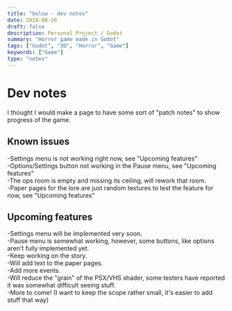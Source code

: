 ```yaml
---
title: "below - dev notes"
date: 2024-08-26
draft: false
description: Personal Project / Godot
summary: "Horror game made in Godot"
tags: ["Godot", "3D", "Horror", "Game"]
keywords: ["Game"]
type: "notes"
---
```

# Dev notes
I thought I would make a page to have some sort of "patch notes" to show progress of the game.
## Known issues
-Settings menu is not working right now, see "Upcoming features"<br/>
-Options/Settings button not working in the Pause menu, see "Upcoming features"</br>
-The ops room is empty and missing its ceiling, will rework that room.<br/>
-Paper pages for the lore are just random textures to test the feature for now, see "Upcoming features"<br/>
## Upcoming features
-Settings menu will be implemented very soon.<br/>
-Pause menu is somewhat working, however, some buttons, like options aren't fully implemented yet.<br/>
-Keep working on the story.<br/>
-Will add text to the paper pages.</br>
-Add more events.<br/>
-Will reduce the "grain" of the PSX/VHS shader, some testers have reported it was somewhat difficult seeing stuff.</br>
-More to come! (I want to keep the scope rather small, it's easier to add stuff that way)</br>